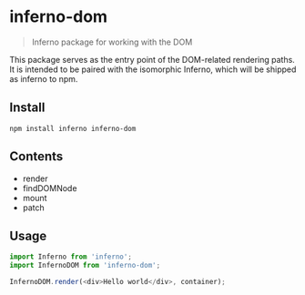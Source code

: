 # inferno-dom
> Inferno package for working with the DOM

This package serves as the entry point of the DOM-related rendering paths. It is intended to be paired with the isomorphic Inferno, which will be shipped as inferno to npm.

## Install

```
npm install inferno inferno-dom
```

## Contents

* render
* findDOMNode
* mount
* patch

## Usage

```js
import Inferno from 'inferno';
import InfernoDOM from 'inferno-dom';

InfernoDOM.render(<div>Hello world</div>, container);
```



